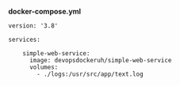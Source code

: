 **docker-compose.yml**
```
version: '3.8'

services:

    simple-web-service:
      image: devopsdockeruh/simple-web-service
      volumes:
        - ./logs:/usr/src/app/text.log
```
